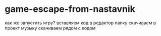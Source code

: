 # game-escape-from-nastavnik
как же запустить игру?
вставляем код в редактор
папку скачиваем в проект
музыку скачиваем рядом с кодом
